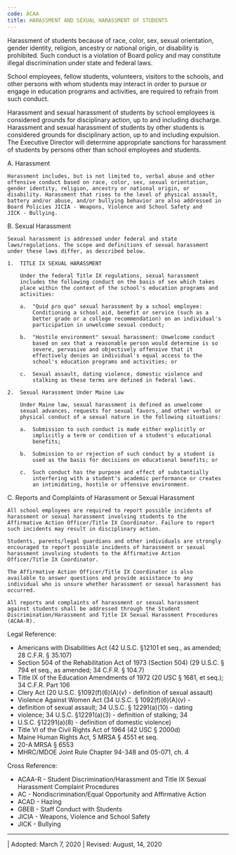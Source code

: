```yaml
---
code: ACAA
title: HARASSMENT AND SEXUAL HARASSMENT OF STUDENTS
---
```


Harassment of students because of race, color, sex, sexual orientation,
gender identity, religion, ancestry or national origin, or disability is
prohibited. Such conduct is a violation of Board policy and may
constitute illegal discrimination under state and federal laws.

School employees, fellow students, volunteers, visitors to the schools,
and other persons with whom students may interact in order to pursue or
engage in education programs and activities, are required to refrain
from such conduct.

Harassment and sexual harassment of students by school employees is
considered grounds for disciplinary action, up to and including
discharge. Harassment and sexual harassment of students by other
students is considered grounds for disciplinary action, up to and
including expulsion. The Executive Director will determine appropriate
sanctions for harassment of students by persons other than school
employees and students.

A.  Harassment

    Harassment includes, but is not limited to, verbal abuse and other
    offensive conduct based on race, color, sex, sexual orientation,
    gender identity, religion, ancestry or national origin, or
    disability. Harassment that rises to the level of physical assault,
    battery and/or abuse, and/or bullying behavior are also addressed in
    Board Policies JICIA - Weapons, Violence and School Safety and
    JICK - Bullying.

B.  Sexual Harassment

    Sexual harassment is addressed under federal and state
    laws/regulations. The scope and definitions of sexual harassment
    under these laws differ, as described below.

    1.  TITLE IX SEXUAL HARASSMENT

        Under the federal Title IX regulations, sexual harassment
        includes the following conduct on the basis of sex which takes
        place within the context of the school's education programs and
        activities:

        a.  "Quid pro quo" sexual harassment by a school employee:
            Conditioning a school aid, benefit or service (such as a
            better grade or a college recommendation) on an individual's
            participation in unwelcome sexual conduct;

        b.  "Hostile environment" sexual harassment: Unwelcome conduct
            based on sex that a reasonable person would determine is so
            severe, pervasive and objectively offensive that it
            effectively denies an individual's equal access to the
            school's education programs and activities; or

        c.  Sexual assault, dating violence, domestic violence and
            stalking as these terms are defined in federal laws.

    2.  Sexual Harassment Under Maine Law

        Under Maine law, sexual harassment is defined as unwelcome
        sexual advances, requests for sexual favors, and other verbal or
        physical conduct of a sexual nature in the following situations:

        a.  Submission to such conduct is made either explicitly or
            implicitly a term or condition of a student's educational
            benefits;

        b.  Submission to or rejection of such conduct by a student is
            used as the basis for decisions on educational benefits; or

        c.  Such conduct has the purpose and effect of substantially
            interfering with a student's academic performance or creates
            an intimidating, hostile or offensive environment.

C.  Reports and Complaints of Harassment or Sexual Harassment

    All school employees are required to report possible incidents of
    harassment or sexual harassment involving students to the
    Affirmative Action Officer/Title IX Coordinator. Failure to report
    such incidents may result in disciplinary action.

    Students, parents/legal guardians and other individuals are strongly
    encouraged to report possible incidents of harassment or sexual
    harassment involving students to the Affirmative Action
    Officer/Title IX Coordinator.

    The Affirmative Action Officer/Title IX Coordinator is also
    available to answer questions and provide assistance to any
    individual who is unsure whether harassment or sexual harassment has
    occurred.

    All reports and complaints of harassment or sexual harassment
    against students shall be addressed through the Student
    Discrimination/Harassment and Title IX Sexual Harassment Procedures
    (ACAA-R).

Legal Reference:

-   Americans with Disabilities Act (42 U.S.C. §12101 et seq., as
    amended; 28 C.F.R. § 35.107)
-   Section 504 of the Rehabilitation Act of 1973 (Section 504) (29
    U.S.C. § 794 et seq., as amended; 34 C.F.R. § 104.7)
-   Title IX of the Education Amendments of 1972 (20 USC § 1681, et
    seq.); 34 C.F.R. Part 106
-   Clery Act (20 U.S.C. §1092(f)(6)(A)(v) - definition of sexual
    assault)
-   Violence Against Women Act (34 U.S.C. § 1092(f)(6)(A)(v) -
-   definition of sexual assault; 34 U.S.C. § 12291(a)(10) - dating
-   violence; 34 U.S.C. §12291(a)(3) - definition of stalking; 34
-   U.S.C. §12291(a)(8) - definition of domestic violence)
-   Title VI of the Civil Rights Act of 1964 (42 USC § 2000d)
-   Maine Human Rights Act, 5 MRSA § 4551 et seq.
-   20-A MRSA § 6553
-   MHRC/MDOE Joint Rule Chapter 94-348 and 05-071, ch. 4

Cross Reference:

-   ACAA-R - Student Discrimination/Harassment and Title IX Sexual
    Harassment Complaint Procedures
-   AC - Nondiscrimination/Equal Opportunity and Affirmative Action
-   ACAD - Hazing
-   GBEB - Staff Conduct with Students
-   JICIA - Weapons, Violence and School Safety
-   JICK - Bullying

------------------------------------------------------------------------

| Adopted: March 7, 2020
| Revised: August, 14, 2020
